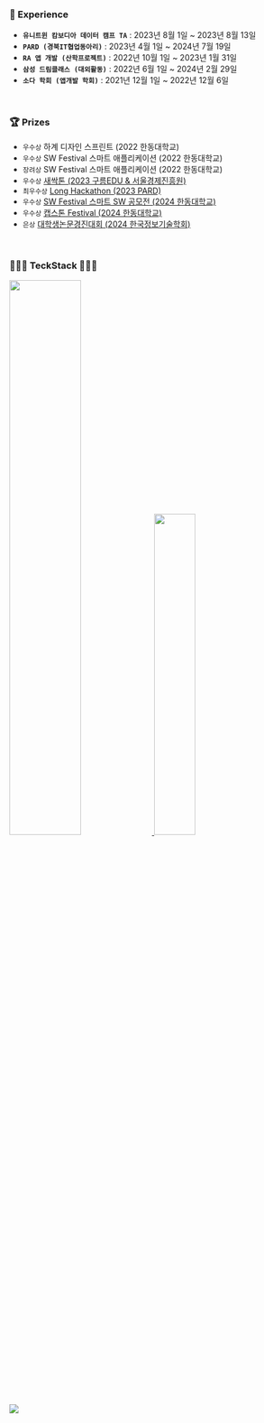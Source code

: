 ### 🙈 Experience

- **```유니트윈 캄보디아 데이터 캠프 TA```** : 2023년 8월 1일 ~ 2023년 8월 13일<br>
- **```PARD (경북IT협업동아리)```** : 2023년 4월 1일 ~ 2024년 7월 19일<br>
- **```RA 앱 개발 (산학프로젝트)```** : 2022년 10월 1일 ~ 2023년 1월 31일<br>
- **```삼성 드림클래스 (대외활동)```** : 2022년 6월 1일 ~ 2024년 2월 29일<br>
- **```소다 학회 (앱개발 학회)```** : 2021년 12월 1일 ~ 2022년 12월 6일<br>
<br>

### 🏆 Prizes

- ```우수상``` 하계 디자인 스프린트 (2022 한동대학교)<br>
- ```우수상```	SW Festival 스마트 애플리케이션 (2022 한동대학교)<br>
- ```장려상```	SW Festival 스마트 애플리케이션 (2022 한동대학교)<br>
- ```우수상```	[새싹톤 (2023 구름EDU & 서울경제진흥원)](https://github.com/haram22/sessakthon.git)<br>
- ```최우수상```	[Long Hackathon (2023 PARD)](https://github.com/haram22/Sabotage_Client.git)<br>
- ```우수상```	[SW Festival 스마트 SW 공모전 (2024 한동대학교)](https://github.com/haram22/Sabotage_Client.git)<br>
- ```우수상```	[캡스톤 Festival (2024 한동대학교)](https://github.com/haram22/Liku_App.git)<br>
- ```은상```	[대학생논문경진대회 (2024 한국정보기술학회)](https://github.com/haram22/Liku_App.git)<br>
<br>

### 👩🏻‍💻 TeckStack 👩🏻‍💻

<a href="https://github.com/anuraghazra/github-readme-stats">
  <img src="https://github-readme-stats.vercel.app/api?username=haram22&show_icons=true&theme=material-palenight&hide_border=true&bg_color=20232a&icon_color=E3E3E3A8&text_color=fff&title_color=918FE0&count_private=true" width=50.2% />
</a>

<a href="https://github.com/haram22/github-stats">
<img src="https://github-readme-stats.vercel.app/api/top-langs/?username=haram22&layout=compact&theme=material-palenight&hide_border=true&bg_color=20232a&icon_color=E3E3E3A8&text_color=fff&title_color=918FE0&count_private=true" width=38.2% />
  
</a>
<a href="https://github.com/ashutosh00710/github-readme-activity-graph">
</a>
<br><br>

<!--
## Experience
### 1. **PARD (동아리)** | 운영진 · iOS 파트장  
2023.04.01 - 2024.07.19  
- **경북 IT 협업 동아리**의 운영진으로 활동하며 약 50명의 동아리원들을 관리/운영하였습니다.  
- **해커톤**, **네트워킹** 등 다양한 행사를 기획 및 운영하였습니다.
- **iOS 파트장**으로 활동하며 동아리원들에게 **Swift 언어**와 **UIKit 프레임워크**를 교육하기 위해 직접 커리큘럼, 교육 자료 및 과제를 제작하여 교육하고 관리 및 매니징 하였습니다.

### 2. **삼성 드림클래스 (대외활동)** | 멘토  
2022.06.01 - 2024.02.29  
- 한 회당 **10명의 중학생들**을 대상으로 진로, 학교 생활, 교과, 관계 등 다양한 주제로 멘토링을 진행하였습니다.  
- 학생들에게 **긍정적 영향**을 미칠 수 있도록 다양한 분야에서 조언을 제공하였습니다.

### 3. **유니트윈 캄보디아 데이터 캠프** | Teaching Assistant (TA)  
2023.08.01 - 2023.08.13  
- 캄보디아 학생들의 **데이터 분석** 및 **Flutter 앱 개발** 수업을 보조하며, 수업 이해를 돕고 행사 운영을 지원하였습니다.  
- 현지 학생들의 **수업 이해도 향상**을 위해 **피드백**을 제공하며 학습 효과를 높였습니다.

### 4. **SODA (학회)** | 개발멘토 · 부학회장  
2021.11.18 - 2022.06.30  
- 부학회장으로 활동하며 **Slack**, **Notion** 등을 관리하고 학회를 운영하였습니다.  
- **개발 교육 멘토**로 활동하며 학습 효과를 높이기 위한 자체 **Boilerplate**를 제작하고, **Flutter 교육**을 진행하여 회원들의 기술 향상을 도왔습니다.

---
-->

<br>
<a href="https://hits.seeyoufarm.com"><img src="https://hits.seeyoufarm.com/api/count/incr/badge.svg?url=https%3A%2F%2Fgithub.com%2Fharam22%2F&count_bg=%23FD98E2&title_bg=%23555555&icon=&icon_color=%23DFC0C0&title=hits&edge_flat=false"/></a>
